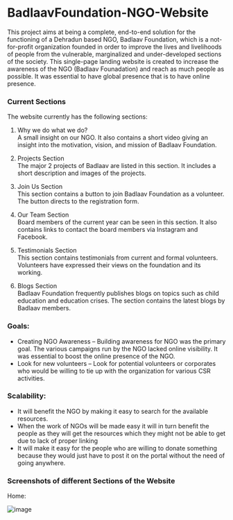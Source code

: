 # BadlaavFoundation-NGO-Website

This project aims at being a complete, end-to-end solution for the functioning of a Dehradun based NGO, Badlaav Foundation, which is a not-for-profit organization founded in order to improve the lives and livelihoods of people from the vulnerable, marginalized and under-developed sections of the society. This single-page landing website is created to increase the awareness of the NGO (Badlaav Founadation) and reach as much people as possible. It was essential to have global presence that is to have online presence.

### Current Sections

The website currently has the following sections:

1. Why we do what we do?  
   A small insight on our NGO. It also contains a short video giving an insight into the motivation, vision, and mission of Badlaav Foundation.

2. Projects Section  
   The major 2 projects of Badlaav are listed in this section. It includes a short description and images of the projects.

3. Join Us Section  
   This section contains a button to join Badlaav Foundation as a volunteer. The button directs to the registration form.
   
4. Our Team Section  
   Board members of the current year can be seen in this section. It also contains links to contact the board members via Instagram and Facebook.

5. Testimonials Section  
   This section contains testimonials from current and formal volunteers. Volunteers have expressed their views on the foundation and its working.

6. Blogs Section  
   Badlaav Foundation frequently publishes blogs on topics such as child education and education crises. The section contains the latest blogs by Badlaav members.
   
### Goals: 

- Creating NGO Awareness – Building awareness for NGO was the primary goal. The various campaigns run by the NGO lacked online visibility. It was essential to boost the online     presence of the NGO. 
- Look for new volunteers – Look for potential volunteers or corporates who would be willing to tie up with the organization for various CSR activities.

### Scalability:

- It will benefit the NGO by making it easy to search for the available resources.
- When the work of NGOs will be made easy it will in turn benefit the people as they will get the resources which they might not be able to get due to lack of proper linking
- It will make it easy for the people who are willing to donate something because they would just have to post it on the portal without the need of going anywhere.

### Screenshots of different Sections of the Website

Home: 

![image](https://raw.githubusercontent.com/AnshumanSrivastava108/BadlaavFoundation-NGO-Website/main/Screenshots/Screenshot%20(455).png)


